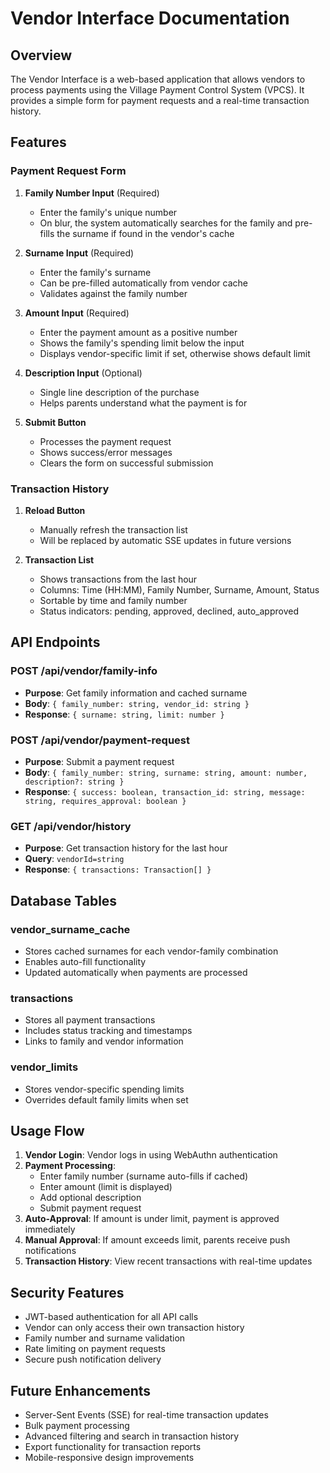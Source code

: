 # Vendor Interface Documentation

## Overview

The Vendor Interface is a web-based application that allows vendors to process payments using the Village Payment Control System (VPCS). It provides a simple form for payment requests and a real-time transaction history.

## Features

### Payment Request Form

1. **Family Number Input** (Required)
   - Enter the family's unique number
   - On blur, the system automatically searches for the family and pre-fills the surname if found in the vendor's cache

2. **Surname Input** (Required)
   - Enter the family's surname
   - Can be pre-filled automatically from vendor cache
   - Validates against the family number

3. **Amount Input** (Required)
   - Enter the payment amount as a positive number
   - Shows the family's spending limit below the input
   - Displays vendor-specific limit if set, otherwise shows default limit

4. **Description Input** (Optional)
   - Single line description of the purchase
   - Helps parents understand what the payment is for

5. **Submit Button**
   - Processes the payment request
   - Shows success/error messages
   - Clears the form on successful submission

### Transaction History

1. **Reload Button**
   - Manually refresh the transaction list
   - Will be replaced by automatic SSE updates in future versions

2. **Transaction List**
   - Shows transactions from the last hour
   - Columns: Time (HH:MM), Family Number, Surname, Amount, Status
   - Sortable by time and family number
   - Status indicators: pending, approved, declined, auto_approved

## API Endpoints

### POST /api/vendor/family-info
- **Purpose**: Get family information and cached surname
- **Body**: `{ family_number: string, vendor_id: string }`
- **Response**: `{ surname: string, limit: number }`

### POST /api/vendor/payment-request
- **Purpose**: Submit a payment request
- **Body**: `{ family_number: string, surname: string, amount: number, description?: string }`
- **Response**: `{ success: boolean, transaction_id: string, message: string, requires_approval: boolean }`

### GET /api/vendor/history
- **Purpose**: Get transaction history for the last hour
- **Query**: `vendorId=string`
- **Response**: `{ transactions: Transaction[] }`

## Database Tables

### vendor_surname_cache
- Stores cached surnames for each vendor-family combination
- Enables auto-fill functionality
- Updated automatically when payments are processed

### transactions
- Stores all payment transactions
- Includes status tracking and timestamps
- Links to family and vendor information

### vendor_limits
- Stores vendor-specific spending limits
- Overrides default family limits when set

## Usage Flow

1. **Vendor Login**: Vendor logs in using WebAuthn authentication
2. **Payment Processing**:
   - Enter family number (surname auto-fills if cached)
   - Enter amount (limit is displayed)
   - Add optional description
   - Submit payment request
3. **Auto-Approval**: If amount is under limit, payment is approved immediately
4. **Manual Approval**: If amount exceeds limit, parents receive push notifications
5. **Transaction History**: View recent transactions with real-time updates

## Security Features

- JWT-based authentication for all API calls
- Vendor can only access their own transaction history
- Family number and surname validation
- Rate limiting on payment requests
- Secure push notification delivery

## Future Enhancements

- Server-Sent Events (SSE) for real-time transaction updates
- Bulk payment processing
- Advanced filtering and search in transaction history
- Export functionality for transaction reports
- Mobile-responsive design improvements 